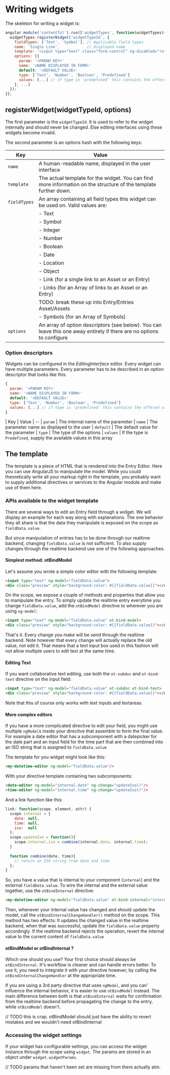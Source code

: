 # Writing widgets

The skeleton for writing a widget is:

```js
angular.module('contentful').run(['widgetTypes', function(widgetTypes){
  widgetTypes.registerWidget('widgetTypeId', {
    fieldTypes: ['Text', 'Symbol'], // Applicable field types
    name: 'Single Line',            // Displayed name
    template: '<input type="text" class="form-control" ng-disabled="!otEditable" ng-model="fieldData.value" ot-bind-text ot-subdoc>',
    options: [{
      param: '<PARAM KEY>'
      name: '<NAME DISPLAYED IN FORM>'
      default: '<DEFAULT VALUE>'
      type: ['Text', 'Number', 'Boolean', 'Predefined']
      values: [...] // if type is 'predefined' this contains the offered values
    }, ...]
  });
}};
```

## registerWidget(widgetTypeId, options)

The first parameter is the `widgetTypeId`. It is used to refer to the widget
internally and should never be changed. Else editing interfaces using
these widgets become invalid.

The second parameter is an options hash with the following keys:

| Key | Value|
| --- | -----|
| `name` | A human-readable name, displayed in the user interface
| `template` | The actual template for the widget. You can find more information on the structure of the template further down.
| `fieldTypes` | An array containing all field types this widget can be used on. Valid values are:
|| - Text|
|| - Symbol
|| - Integer
|| - Number
|| - Boolean
|| - Date
|| - Location
|| - Object
|| - Link (for a single link to an Asset or an Entry)
|| - Links (for an Array of links to an Asset or an Entry)
|| TODO: break these up into Entry/Entries Asset/Assets
|| - Symbols (for an Array of Symbols) 
| `options` | An array of option descriptors (see below). You can leave this one away entirely if there are no options to configure |

### Option descriptors

Widgets can be configured in the *EditingInterface* editor.
Every widget can have multiple parameters.
Every parameter has to be described in an option descriptor that looks like this:

```js
{
  param: '<PARAM KEY>'
  name: '<NAME DISPLAYED IN FORM>'
  default: '<DEFAULT VALUE>'
  type: ['Text', 'Number', 'Boolean', 'Predefined']
  values: [...] // if type is 'predefined' this contains the offered values
}
```

| Key | Value
| --
| `param` | The internal name of the parameter
| `name`  | The parameter name as displayed to the user
| `default` | The default value for the parameter
| `type`  | The type of the options
| `values` | If the type is `Predefined`, supply the available values in this array


## The template

The template is a piece of HTML that is rendered into the Entry Editor. Here you can use AngularJS to manipulate the model.
While you could theoretically write all your markup right in the template, you probably want to supply additional directives or services to the Angular module and make use of them here.

### APIs available to the widget template

There are several ways to edit an Entry field through a widget. We will display an example for each way along with explanations.
The one behavior they all share is that the data they manipulate is exposed on the scope as `fieldData.value`.

But since manipulation of entries has to be done through our realtime backend, changing `fieldData.value` is not sufficient. To also supply changes through the realtime backend use one of the following approaches.

#### Simplest method: otBindModel

Let's assume you wrote a simple color editor with the following template:
```html
<input type="text" ng-model="fieldData.value">
<div class="preview" style="background-color: #{{fieldData.value}}"></div>
```

On the scope, we expose a couple of methods and properties that allow you to manipulate the entry.
To simply update the realtime entry everytime you change `fieldData.value`, add the `otBindModel` directive to wherever you are using `ng-model`:

```html
<input type="text" ng-model="fieldData.value" ot-bind-model>
<div class="preview" style="background-color: #{{fieldData.value}}"></div>
```

That's it. Every change you make will be send through the realtime backend. Note however that every change will actually replace the old value, not edit it. That means that a text input box used in this fashion will not allow multiple users to edit text at the same time.

#### Editing Text

If you want collaborative text editing, use both the `ot-subdoc` and `ot-bind-text` directive on the input field:

```html
<input type="text" ng-model="fieldData.value" ot-subdoc ot-bind-text>
<div class="preview" style="background-color: #{{fieldData.value}}"></div>
```

Note that this of course only works with text inputs and textareas.

#### More complex editors

If you have a more complicated directive to edit your field, you might use multiple `ngModel`s inside your directive that assemble to form the final value. For example a date editor that has a subcomponent with a datepicker for the date part and an input field for the time part that are then combined into an ISO string that is assigned to `fieldData.value`

The template for you widget might look like this:
```html
<my-datetime-editor ng-model="fieldData.value"/>
```

With your directive template containing two subcomponents:
```html
<date-editor ng-model="internal.date" ng-change="updateIso()"/>
<time-editor ng-model="internal.time" ng-change="updateIso()"/>
```

And a link function like this:
```js
link: function(scope, element, attr) {
  scope.internal = {
    date: null,
    time: null,
    iso:  null
  };
  scope.updateIso = function(){
    scope.internal.iso = combine(internal.date, internal.time);
  }
  
  function combine(date, time){
    // return an ISO string from date and time  
  };
}
```

So, you have a value that is internal to your component (`internal`) and the external `fieldData.value`.
To wire the internal and the external value together, use the `otBindInternal` directive:

```html
<my-datetime-editor ng-model="fieldData.value" ot-bind-internal="internal.iso"/>
```

Then, whenever your internal value has changed and should update the model, call the `otBindInternalChangeHandler()` method on the scope. This method has two effects: It updates the changed value in the realtime backend, when that was successful, update the `fieldData.value` property accordingly. If the realtime backend rejects the operation, revert the internal value to the current content of `fieldData.value`

#### otBindModel or otBindInternal ?

Which one should you use? Your first choice should always be `otBindInternal`. It's workflow is cleaner and can handle errors better. To use it, you need to integrate it with your directive however, by calling the `otBindInternalChangeHandler` at the appropriate time. 

If you are using a 3rd party directive that uses `ngModel`, and you can' influence the internal behavior, it is easier to use `otBindModel` instead. The main difference between both is that `otBindInternal` waits for confirmation from the realtime backend before propagating the change to the entry, while `otBindModel` doesn't.

// TODO this is crap. otBindModel should just have the ability to revert mistakes and we wouldn't need otBindInternal

### Accessing the widget settings

If your widget has configurable settings, you can access the widget instance through the scope using `widget`.
The params are stored in an object under `widget.widgetParams`.

// TODO params that haven't been set are missing from there actually atm.
